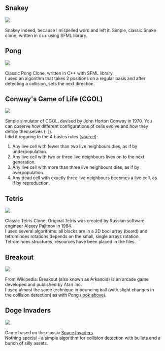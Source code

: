 ## Snakey
![](https://i.imgur.com/7GPsRL9.gif)</br></br>
Snakey indeed, because I mispelled word and left it.
Simple, classic Snake clone, written in c++ using SFML library.

## Pong
![](https://i.imgur.com/ZbBH9cU.gif)</br></br>
Classic Pong Clone, written in C++ with SFML library.</br>
I used an algorithm that takes 2 positions on a regular basis and after detecting a collision, sets the next direction.

## Conway's Game of Life (CGOL)
![](https://i.imgur.com/7JKb7RP.gif)</br></br>
Simple simulator of CGOL, devised by John Horton Conway in 1970. You can observe how different configurations of cells evolve and how they detroy themselves (: ]).</br>
I did it regaring to the 4 basics rules ([source](https://en.wikipedia.org/wiki/Conway%27s_Game_of_Life)):
1. Any live cell with fewer than two live neighbours dies, as if by underpopulation.
2. Any live cell with two or three live neighbours lives on to the next generation.
3. Any live cell with more than three live neighbours dies, as if by overpopulation.
4. Any dead cell with exactly three live neighbours becomes a live cell, as if by reproduction.

## Tetris
![](https://i.imgur.com/RfkX0jw.gif)</br></br>
Classic Tetris Clone. Original Tetris was created by Russian software engineer Alexey Pajitnov in 1984.</br>
I used several algorithms: all blocks are in a 2D bool array (board) and tetrominoes rotations depends on the small, single arrays rotation. Tetrominoes structures, resources have been placed in the files.

## Breakout
![](https://i.imgur.com/YeN3hsb.gif)</br></br>
From Wikipedia: Breakout (also known as Arkanoid) is an arcade game developed and published by Atari Inc.</br>
I used almost the same technique in bouncing ball (with slight changes in the collision detection) as with Pong ([look above](https://github.com/dziobex/arcade-games#pong)).

## Doge Invaders
![](https://i.imgur.com/Apkyk0f.gif)</br></br>
Game based on the classic [Space Invaders](https://en.wikipedia.org/wiki/Space_Invaders).</br>
Nothing special - a simple algorithm for collision detection with bullets and a bunch of silly assets.
